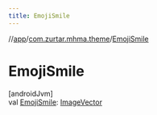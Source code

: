 ```yaml
---
title: EmojiSmile
---
```

//[app](../../index.html)/[com.zurtar.mhma.theme](index.html)/[EmojiSmile](-emoji-smile.html)



# EmojiSmile



[androidJvm]\
val [EmojiSmile](-emoji-smile.html): [ImageVector](https://developer.android.com/reference/kotlin/androidx/compose/ui/graphics/vector/ImageVector.html)



